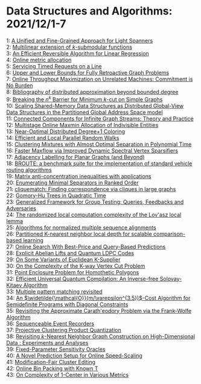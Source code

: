 # Data Structures and Algorithms: 2021/12/1-7  
1: [A Unified and Fine-Grained Approach for Light Spanners](https://doi.org/10.48550/arXiv.2008.10582)  
2: [Multilinear extension of $k$-submodular functions](https://doi.org/10.48550/arXiv.2107.07103)  
3: [An Efficient Reversible Algorithm for Linear Regression](https://doi.org/10.48550/arXiv.2110.14717)  
4: [Online metric allocation](https://doi.org/10.48550/arXiv.2111.15169)  
5: [Servicing Timed Requests on a Line](https://doi.org/10.48550/arXiv.2111.15434)  
6: [Upper and Lower Bounds for Fully Retroactive Graph Problems](https://doi.org/10.48550/arXiv.1910.03332)  
7: [Online Throughput Maximization on Unrelated Machines: Commitment is No  Burden](https://doi.org/10.48550/arXiv.1912.10769)  
8: [Bibliography of distributed approximation beyond bounded degree](https://doi.org/10.48550/arXiv.2001.08510)  
9: [Breaking the $n^k$ Barrier for Minimum $k$-cut on Simple Graphs](https://doi.org/10.48550/arXiv.2111.03221)  
10: [Scaling Shared-Memory Data Structures as Distributed Global-View Data  Structures in the Partitioned Global Address Space model](https://doi.org/10.48550/arXiv.2112.00068)  
11: [Connected Components for Infinite Graph Streams: Theory and Practice](https://doi.org/10.48550/arXiv.2112.00098)  
12: [Multistage Online Maxmin Allocation of Indivisible Entities](https://doi.org/10.48550/arXiv.2112.00320)  
13: [Near-Optimal Distributed Degree+1 Coloring](https://doi.org/10.48550/arXiv.2112.00604)  
14: [Efficient and Local Parallel Random Walks](https://doi.org/10.48550/arXiv.2112.00655)  
15: [Clustering Mixtures with Almost Optimal Separation in Polynomial Time](https://doi.org/10.48550/arXiv.2112.00706)  
16: [Faster Maxflow via Improved Dynamic Spectral Vertex Sparsifiers](https://doi.org/10.48550/arXiv.2112.00722)  
17: [Adjacency Labelling for Planar Graphs (and Beyond)](https://doi.org/10.48550/arXiv.2003.04280)  
18: [BROUTE: a benchmark suite for the implementation of standard vehicle  routing algorithms](https://doi.org/10.48550/arXiv.2107.13492)  
19: [Matrix anti-concentration inequalities with applications](https://doi.org/10.48550/arXiv.2111.05553)  
20: [Enumerating Minimal Separators in Ranked Order](https://doi.org/10.48550/arXiv.2111.07647)  
21: [cliquematch: Finding correspondence via cliques in large graphs](https://doi.org/10.48550/arXiv.2112.00004)  
22: [Gomory-Hu Trees in Quadratic Time](https://doi.org/10.48550/arXiv.2112.01042)  
23: [Generalized Framework for Group Testing: Queries, Feedbacks and  Adversaries](https://doi.org/10.48550/arXiv.2112.01340)  
24: [The randomized local computation complexity of the Lov\'asz local lemma](https://doi.org/10.48550/arXiv.2103.16251)  
25: [Algorithms for normalized multiple sequence alignments](https://doi.org/10.48550/arXiv.2107.01607)  
26: [Partitioned K-nearest neighbor local depth for scalable comparison-based  learning](https://doi.org/10.48550/arXiv.2108.08864)  
27: [Online Search With Best-Price and Query-Based Predictions](https://doi.org/10.48550/arXiv.2112.01592)  
28: [Explicit Abelian Lifts and Quantum LDPC Codes](https://doi.org/10.48550/arXiv.2112.01647)  
29: [On Some Variants of Euclidean K-Supplier](https://doi.org/10.48550/arXiv.2112.01700)  
30: [On the Complexity of the K-way Vertex Cut Problem](https://doi.org/10.48550/arXiv.2112.01781)  
31: [Point Enclosure Problem for Homothetic Polygons](https://doi.org/10.48550/arXiv.2112.01860)  
32: [Efficient Universal Quantum Compilation: An Inverse-free Solovay-Kitaev  Algorithm](https://doi.org/10.48550/arXiv.2112.02040)  
33: [Multiple pattern matching revisited](https://doi.org/10.48550/arXiv.1405.5483)  
34: [An $\widetilde{\mathcal{O}}(m/\varepsilon^{3.5})$-Cost Algorithm for  Semidefinite Programs with Diagonal Constraints](https://doi.org/10.48550/arXiv.1903.01859)  
35: [Revisiting the Approximate Carath\'eodory Problem via the Frank-Wolfe  Algorithm](https://doi.org/10.48550/arXiv.1911.04415)  
36: [Sequenceable Event Recorders](https://doi.org/10.48550/arXiv.2105.15039)  
37: [Projective Clustering Product Quantization](https://doi.org/10.48550/arXiv.2112.02179)  
38: [Revisiting $k$-Nearest Neighbor Graph Construction on High-Dimensional  Data : Experiments and Analyses](https://doi.org/10.48550/arXiv.2112.02234)  
39: [Fixed-Parameter Sensitivity Oracles](https://doi.org/10.48550/arXiv.2112.03059)  
40: [A Novel Prediction Setup for Online Speed-Scaling](https://doi.org/10.48550/arXiv.2112.03082)  
41: [Modification-Fair Cluster Editing](https://doi.org/10.48550/arXiv.2112.03183)  
42: [Online Bin Packing with Known T](https://doi.org/10.48550/arXiv.2112.03200)  
43: [On Complexity of 1-Center in Various Metrics](https://doi.org/10.48550/arXiv.2112.03222)  